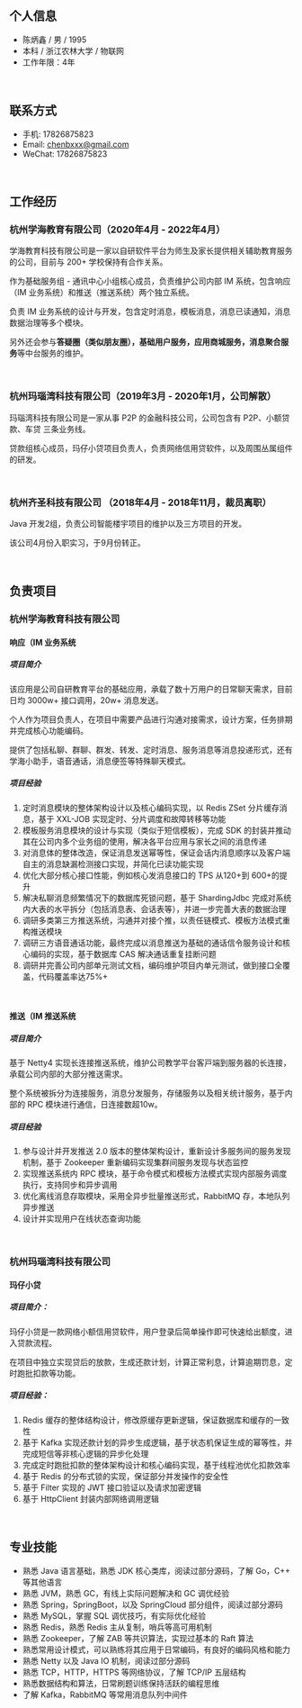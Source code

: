 

## 个人信息

 - 陈炳鑫 / 男 / 1995
 - 本科 / 浙江农林大学 / 物联网
 - 工作年限：4年

<br>

## 联系方式

- 手机: 17826875823
- Email: chenbxxx@gmail.com
- WeChat: 17826875823

<br>

## 工作经历

### 杭州学海教育有限公司（2020年4月 - 2022年4月）

学海教育科技有限公司是一家以自研软件平台为师生及家长提供相关辅助教育服务的公司，目前与 200+ 学校保持有合作关系。

作为基础服务组 - 通讯中⼼小组核心成员，负责维护公司内部 IM 系统，包含响应（IM 业务系统）和推送（推送系统）两个独立系统。

负责 IM 业务系统的设计与开发，包含定时消息，模板消息，消息已读通知，消息数据治理等多个模块。

另外还会参与**答疑圈（类似朋友圈），基础用户服务，应用商城服务，消息聚合服务**等中台服务的维护。

<br>

### 杭州玛瑙湾科技有限公司（2019年3月 - 2020年1月，公司解散）

玛瑙湾科技有限公司是一家从事 P2P 的金融科技公司，公司包含有 P2P、小额贷款、车贷 三条业务线。

贷款组核心成员，玛仔小贷项目负责人，负责网络信用贷软件，以及周围丛属组件的研发。

<br>

### 杭州齐圣科技有限公司 （2018年4月 - 2018年11月，裁员离职）

Java 开发2组，负责公司智能楼宇项目的维护以及三方项目的开发。

该公司4月份入职实习，于9月份转正。

<br>

## 负责项目

### 杭州学海教育科技有限公司

#### 响应（IM 业务系统

##### 项目简介

该应用是公司自研教育平台的基础应用，承载了数十万用户的日常聊天需求，目前日均 3000w+ 接口调用，20w+ 消息发送。

个人作为项目负责人，在项目中需要产品进行沟通对接需求，设计方案，任务排期并完成核心功能编码。

 提供了包括私聊、群聊、群发、转发、定时消息、服务消息等消息投递形式，还有学海小助手，语音通话，消息便签等特殊聊天模式。

##### 项目经验

1. 定时消息模块的整体架构设计以及核心编码实现，以 Redis ZSet 分片缓存消息，基于 XXL-JOB 实现定时、分片调度和故障转移等功能
1. 模板服务消息模块的设计与实现（类似于短信模板），完成 SDK 的封装并推动其在公司内多个业务组的使用，解决各平台应用与家长之间的消息传递
1. 对消息体的整体改造，保证消息发送幂等性，保证会话内消息顺序以及客户端自主的消息缺漏检测接口实现，并简化已读功能实现
1. 优化大部分核心接口性能，例如核心发消息接口的 TPS 从120+到 600+的提升 
4. 解决私聊消息频繁情况下的数据库死锁问题，基于 ShardingJdbc 完成对系统内大表的水平拆分（包括消息表、会话表等），并进一步完善大表的数据治理
5. 调研多类第三方推送系统，沟通并对接个推，以责任链模式、模板方法模式重构推送模块
6. 调研三方语音通话功能，最终完成以消息推送为基础的通话信令服务设计和核心编码的实现，基于数据库 CAS 解决通话重复挂断问题
6. 调研并完善公司内部单元测试文档，编码维护项目内单元测试，做到接口全覆盖，代码覆盖率达75%+

<br>

#### 推送（IM 推送系统

##### 项⽬简介

基于 Netty4 实现⻓连接推送系统，维护公司教学平台客⼾端到服务器的⻓连接，承载公司内部的大部分推送需求。

整个系统被拆分为连接服务，消息分发服务，存储服务以及相关统计服务，基于内部的 RPC 模块进行通信，日连接数超10w。

##### 项目经验

1. 参与设计并开发推送 2.0 版本的整体架构设计，重新设计多服务间的服务发现机制，基于 Zookeeper 重新编码实现集群间服务发现与状态监控
1. 实现推送系统内 RPC 模块，基于命令模式和模板方法模式实现内部服务调度执行，支持同步和异步调用
1. 优化离线消息存取模块，采用全异步批量推送形式，RabbitMQ 存，本地队列异步推送
1. 设计并实现用户在线状态查询功能

<br>

### 杭州玛瑙湾科技有限公司

#### 玛仔小贷

##### 项目简介： 

玛仔小贷是一款网络小额信用贷软件，用户登录后简单操作即可快速给出额度，进入贷款流程。

在项目中独立实现贷后的放款，生成还款计划，计算正常利息，计算逾期罚息，定时跑批扣款等功能。

##### 项目经验：

1. Redis 缓存的整体结构设计，修改原缓存更新逻辑，保证数据库和缓存的一致性
1. 基于 Kafka 实现还款计划的异步生成逻辑，基于状态机保证生成的幂等性，并完成短信等非核心逻辑的异步化处理
2. 完成定时跑批扣款的整体架构设计和核心编码实现，基于线程池优化扣款效率
3. 基于 Redis 的分布式锁的实现，保证部分并发操作的安全性
4. 基于 Filter 实现的 JWT 接口验证以及请求加密逻辑
4. 基于 HttpClient 封装内部网络调用逻辑

<br>

## 专业技能

- 熟悉  Java 语言基础，熟悉 JDK 核心类库，阅读过部分源码，了解 Go，C++  等其他语言
- 熟悉 JVM，熟悉 GC，有线上实际问题解决和 GC 调优经验
- 熟悉 Spring，SpringBoot，以及 SpringCloud 部分组件，阅读过部分源码
- 熟悉 MySQL，掌握 SQL 调优技巧，有实际优化经验
- 熟悉 Redis，熟悉 Redis 主从复制，哨兵等高可用机制
- 熟悉 Zookeeper，了解 ZAB 等共识算法，实现过基本的 Raft 算法 
- 熟悉常用设计模式，可以熟练将其应用于日常编码，有良好的编码风格和能力
- 熟悉 Netty 以及 Java IO 机制，阅读过部分源码
- 熟悉 TCP，HTTP，HTTPS 等⽹络协议，了解 TCP/IP 五层结构
- 熟悉数据结构和算法，日常刷题训练保持活跃的编程思维
- 了解 Kafka，RabbitMQ 等常用消息队列中间件
